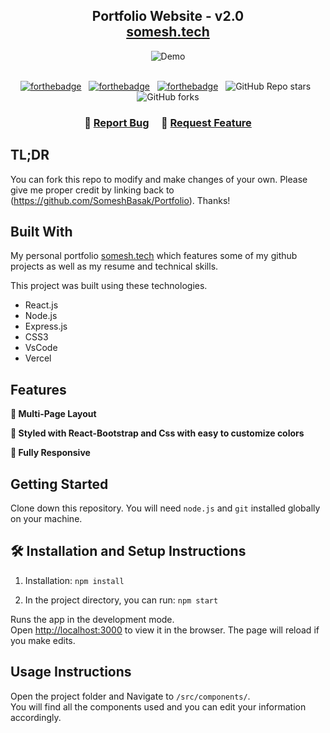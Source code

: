 <h2 align="center">
  Portfolio Website - v2.0<br/>
  <a href="https://soumyajit.vercel.app/" target="_blank">somesh.tech</a>
</h2>
<div align="center">
  <img alt="Demo" src="./Images/readme-img1.png" />
</div>

<br/>

<center>

[![forthebadge](https://forthebadge.com/images/badges/built-with-love.svg)](https://forthebadge.com) &nbsp;
[![forthebadge](https://forthebadge.com/images/badges/made-with-javascript.svg)](https://forthebadge.com) &nbsp;
[![forthebadge](https://forthebadge.com/images/badges/open-source.svg)](https://forthebadge.com) &nbsp;
![GitHub Repo stars](https://img.shields.io/github/stars/SomeshBasak/Portfolio?color=red&logo=github&style=for-the-badge) &nbsp;
![GitHub forks](https://img.shields.io/github/forks/SomeshBasak/Portfolio?color=red&logo=github&style=for-the-badge)

</center>

<h3 align="center">
    🔹
    <a href="https://github.com/SomeshBasak/Portfolio/issues">Report Bug</a> &nbsp; &nbsp;
    🔹
    <a href="https://github.com/SomeshBasak/Portfolio/issues">Request Feature</a>
</h3>

## TL;DR

You can fork this repo to modify and make changes of your own. Please give me proper credit by linking back to (https://github.com/SomeshBasak/Portfolio). Thanks!

## Built With

My personal portfolio <a href="https://somesh.vercel.app/" target="_blank">somesh.tech</a> which features some of my github projects as well as my resume and technical skills.<br/>

This project was built using these technologies.

- React.js
- Node.js
- Express.js
- CSS3
- VsCode
- Vercel

## Features

**📖 Multi-Page Layout**

**🎨 Styled with React-Bootstrap and Css with easy to customize colors**

**📱 Fully Responsive**

## Getting Started

Clone down this repository. You will need `node.js` and `git` installed globally on your machine.

## 🛠 Installation and Setup Instructions

1. Installation: `npm install`

2. In the project directory, you can run: `npm start`

Runs the app in the development mode.\
Open [http://localhost:3000](http://localhost:3000) to view it in the browser.
The page will reload if you make edits.

## Usage Instructions

Open the project folder and Navigate to `/src/components/`. <br/>
You will find all the components used and you can edit your information accordingly.

